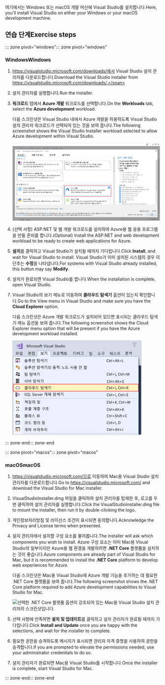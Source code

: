 <span data-ttu-id="ad803-101">여기에서는 Windows 또는 macOS 개발 머신에 Visual Studio를 설치합니다.</span><span class="sxs-lookup"><span data-stu-id="ad803-101">Here, you'll install Visual Studio on either your Windows or your macOS development machine.</span></span>

## <a name="exercise-steps"></a><span data-ttu-id="ad803-102">연습 단계</span><span class="sxs-lookup"><span data-stu-id="ad803-102">Exercise steps</span></span>

<span data-ttu-id="ad803-103">::: zone pivot="windows"</span><span class="sxs-lookup"><span data-stu-id="ad803-103">::: zone pivot="windows"</span></span>

### <a name="windows"></a><span data-ttu-id="ad803-104">Windows</span><span class="sxs-lookup"><span data-stu-id="ad803-104">Windows</span></span>

1. <span data-ttu-id="ad803-105">https://visualstudio.microsoft.com/downloads/에서 Visual Studio 설치 관리자를 다운로드합니다.</span><span class="sxs-lookup"><span data-stu-id="ad803-105">Download the Visual Studio installer from https://visualstudio.microsoft.com/downloads/.</span></span>

1. <span data-ttu-id="ad803-106">설치 관리자를 실행합니다.</span><span class="sxs-lookup"><span data-stu-id="ad803-106">Run the installer.</span></span>

1. <span data-ttu-id="ad803-107">**워크로드** 탭에서 **Azure 개발** 워크로드를 선택합니다.</span><span class="sxs-lookup"><span data-stu-id="ad803-107">On the **Workloads** tab, select the **Azure development** workload.</span></span>

    <span data-ttu-id="ad803-108">다음 스크린샷은 Visual Studio 내에서 Azure 개발을 허용하도록 Visual Studio 설치 관리자 워크로드가 선택되어 있는 것을 보여 줍니다.</span><span class="sxs-lookup"><span data-stu-id="ad803-108">The following screenshot shows the Visual Studio Installer workload selected to allow Azure development within Visual Studio.</span></span>

    ![Azure 개발 워크로드가 강조되어 있는 Visual Studio 설치 관리자의 스크린샷입니다.](../media/5-select-azure-workload.png)

1. <span data-ttu-id="ad803-110">(선택 사항) ASP.NET 및 웹 개발 워크로드를 설치하여 Azure용 웹 응용 프로그램을 만들 준비를 합니다.</span><span class="sxs-lookup"><span data-stu-id="ad803-110">(Optional) Install the ASP.NET and web development workload to be ready to create web applications for Azure.</span></span>

1. <span data-ttu-id="ad803-111">**설치**를 클릭하고 Visual Studio가 설치될 때까지 기다립니다.</span><span class="sxs-lookup"><span data-stu-id="ad803-111">Click **Install**, and wait for Visual Studio to install.</span></span> <span data-ttu-id="ad803-112">Visual Studio가 이미 설치된 시스템의 경우 이 단추는 **수정**을 나타냅니다.</span><span class="sxs-lookup"><span data-stu-id="ad803-112">For systems with Visual Studio already installed, this button may say **Modify**.</span></span>

1. <span data-ttu-id="ad803-113">설치가 완료되면 Visual Studio를 엽니다.</span><span class="sxs-lookup"><span data-stu-id="ad803-113">When the installation is complete, open Visual Studio.</span></span>

1. <span data-ttu-id="ad803-114">Visual Studio의 보기 메뉴로 이동하여 **클라우드 탐색기** 옵션이 있는지 확인합니다.</span><span class="sxs-lookup"><span data-stu-id="ad803-114">Go to the View menu in Visual Studio and make sure you have the **Cloud Explorer** option.</span></span>

    <span data-ttu-id="ad803-115">다음 스크린샷은 Azure 개발 워크로드가 설치되어 있으면 표시되는 클라우드 탐색기 메뉴 옵션을 보여 줍니다.</span><span class="sxs-lookup"><span data-stu-id="ad803-115">The following screenshot shows the Cloud Explorer menu option that will be present if you have the Azure development workload installed.</span></span>

    ![클라우드 탐색기 메뉴 옵션이 강조 표시된 Visual Studio 보기 메뉴의 스크린샷입니다.](../media/5-verify-cloud-explorer.png)

<span data-ttu-id="ad803-117">::: zone-end</span><span class="sxs-lookup"><span data-stu-id="ad803-117">::: zone-end</span></span>

<span data-ttu-id="ad803-118">::: zone pivot="macos"</span><span class="sxs-lookup"><span data-stu-id="ad803-118">::: zone pivot="macos"</span></span>

### <a name="macos"></a><span data-ttu-id="ad803-119">macOS</span><span class="sxs-lookup"><span data-stu-id="ad803-119">macOS</span></span>

1. <span data-ttu-id="ad803-120">https://visualstudio.microsoft.com/으로 이동하여 Mac용 Visual Studio 설치 관리자를 다운로드합니다.</span><span class="sxs-lookup"><span data-stu-id="ad803-120">Go to https://visualstudio.microsoft.com/ and download the Visual Studio for Mac installer.</span></span>

1. <span data-ttu-id="ad803-121">VisualStudioInstaller.dmg 파일을 클릭하여 설치 관리자를 탑재한 후, 로고를 두 번 클릭하여 설치 관리자를 실행합니다.</span><span class="sxs-lookup"><span data-stu-id="ad803-121">Click the VisualStudioInstaller.dmg file to mount the installer, then run it by double-clicking the logo.</span></span>

1. <span data-ttu-id="ad803-122">개인정보처리방침 및 라이선스 조건이 표시되면 동의합니다.</span><span class="sxs-lookup"><span data-stu-id="ad803-122">Acknowledge the Privacy and License terms when presented.</span></span>

1. <span data-ttu-id="ad803-123">설치 관리자에서 설치할 구성 요소를 물어봅니다.</span><span class="sxs-lookup"><span data-stu-id="ad803-123">The installer will ask which components you wish to install.</span></span> <span data-ttu-id="ad803-124">Azure 구성 요소는 이미 Mac용 Visual Studio의 일부이지만 Azure용 웹 환경을 개발하려면 **.NET Core** 플랫폼을 설치하는 것이 좋습니다.</span><span class="sxs-lookup"><span data-stu-id="ad803-124">Azure components are already part of Visual Studio for Mac, but it is recommended to install the **.NET Core** platform to develop web experiences for Azure.</span></span>

    <span data-ttu-id="ad803-125">다음 스크린샷은 Mac용 Visual Studio에 Azure 개발 기능을 추가하는 데 필요한 .NET Core 플랫폼을 보여 줍니다.</span><span class="sxs-lookup"><span data-stu-id="ad803-125">The following screenshot shows the .NET Core platform required to add Azure development capabilities to Visual Studio for Mac.</span></span>

    ![선택한 .NET Core 플랫폼 옵션이 강조되어 있는 Mac용 Visual Studio 설치 관리자의 스크린샷입니다.](../media/5-vsmac-install-net-core.png)

1. <span data-ttu-id="ad803-127">선택 사항에 만족하면 **설치 및 업데이트**를 클릭하고 설치 관리자가 완료될 때까지 기다립니다.</span><span class="sxs-lookup"><span data-stu-id="ad803-127">Click **Install and Update** once you are happy with the selections, and wait for the installer to complete.</span></span>

1. <span data-ttu-id="ad803-128">필요한 권한을 승격하도록 메시지가 표시되면 관리자 자격 증명을 사용하여 권한을 승격합니다.</span><span class="sxs-lookup"><span data-stu-id="ad803-128">If you are prompted to elevate the permissions needed, use your administrator credentials to do so.</span></span>

1. <span data-ttu-id="ad803-129">설치 관리자가 완료되면 Mac용 Visual Studio를 시작합니다.</span><span class="sxs-lookup"><span data-stu-id="ad803-129">Once the installer is complete, start Visual Studio for Mac.</span></span>

<span data-ttu-id="ad803-130">::: zone-end</span><span class="sxs-lookup"><span data-stu-id="ad803-130">::: zone-end</span></span>